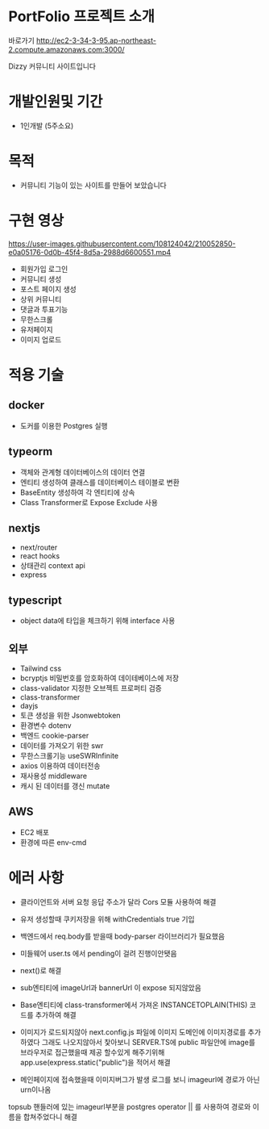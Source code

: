 #   PortFolio 프로젝트 소개

바로가기 http://ec2-3-34-3-95.ap-northeast-2.compute.amazonaws.com:3000/

Dizzy 커뮤니티 사이트입니다

# 개발인원및 기간

- 1인개발 (5주소요)

# 목적

- 커뮤니티 기능이 있는 사이트를 만들어 보았습니다

# 구현 영상

https://user-images.githubusercontent.com/108124042/210052850-e0a05176-0d0b-45f4-8d5a-2988d6600551.mp4


- 회원가입 로그인
- 커뮤니티 생성
- 포스트 페이지 생성
- 상위 커뮤니티
- 댓글과 투표기능
- 무한스크롤
- 유저페이지
- 이미지 업로드

# 적용 기술

## docker
- 도커를 이용한 Postgres 실행

## typeorm

- 객체와 관계형 데이터베이스의 데이터 연결
- 엔티티 생성하여 클래스를 데이터베이스 테이블로 변환
- BaseEntity 생성하여 각 엔티티에 상속
- Class Transformer로 Expose Exclude 사용

## nextjs

- next/router
- react hooks
- 상태관리 context api
- express

## typescript

- object data에 타입을 체크하기 위해 interface 사용

## 외부

- Tailwind css
- bcryptjs 비밀번호를 암호화하여 데이테베이스에 저장
- class-validator 지정한 오브젝트 프로퍼티 검증
- class-transformer 
- dayjs
- 토큰 생성을 위한 Jsonwebtoken
- 환경변수 dotenv
- 백엔드 cookie-parser
- 데이터를 가져오기 위한 swr
- 무한스크롤기능 useSWRInfinite
- axios 이용하여 데이터전송
- 재사용성 middleware
- 캐시 된 데이터를 갱신 mutate


## AWS

- EC2 배포
- 환경에 따른 env-cmd


# 에러 사항


- 클라이언트와 서버 요청 응답 주소가 달라 Cors 모듈 사용하여 해결
- 유저 생성할때 쿠키저장을 위해 withCredentials true 기입

- 백엔드에서 req.body를 받을때 body-parser 라이브러리가 필요했음

- 미들웨어 user.ts 에서 pending이 걸려 진행이안됏음
- next()로 해결

- sub엔티티에 imageUrl과 bannerUrl 이 expose 되지않았음
- Base엔티티에 class-transformer에서 가져온 INSTANCETOPLAIN(THIS) 코드를 추가하여 해결

- 이미지가 로드되지않아 
next.config.js 파일에 
이미지 도메인에 이미지경로를 추가하였다
그래도 나오지않아서 찿아보니
SERVER.TS에 public 파일안에 image를 브라우저로 접근했을때 제공 할수있게 해주기위해
app.use(express.static("public")을 적어서 해결

- 메인페이지에 접속했을때 이미지버그가 발생
로그를 보니 imageurl에 경로가 아닌 urn이나옴

topsub 핸들러에 있는 imageurl부분을 postgres operator || 를 사용하여 경로와 이름을 합쳐주었다니 해결



